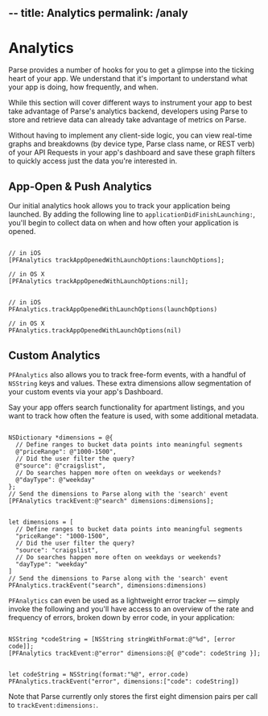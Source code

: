 --
title: Analytics
permalink: /analy
--

# Analytics

Parse provides a number of hooks for you to get a glimpse into the ticking heart of your app. We understand that it's important to understand what your app is doing, how frequently, and when.

While this section will cover different ways to instrument your app to best take advantage of Parse's analytics backend, developers using Parse to store and retrieve data can already take advantage of metrics on Parse.

Without having to implement any client-side logic, you can view real-time graphs and breakdowns (by device type, Parse class name, or REST verb) of your API Requests in your app's dashboard and save these graph filters to quickly access just the data you're interested in.

## App-Open & Push Analytics

Our initial analytics hook allows you to track your application being launched. By adding the following line to `applicationDidFinishLaunching:`, you'll begin to collect data on when and how often your application is opened.

<pre><code class="objectivec">
// in iOS
[PFAnalytics trackAppOpenedWithLaunchOptions:launchOptions];

// in OS X
[PFAnalytics trackAppOpenedWithLaunchOptions:nil];
</code></pre>
<pre><code class="swift">
// in iOS
PFAnalytics.trackAppOpenedWithLaunchOptions(launchOptions)

// in OS X
PFAnalytics.trackAppOpenedWithLaunchOptions(nil)
</code></pre>

## Custom Analytics

`PFAnalytics` also allows you to track free-form events, with a handful of `NSString` keys and values. These extra dimensions allow segmentation of your custom events via your app's Dashboard.

Say your app offers search functionality for apartment listings, and you want to track how often the feature is used, with some additional metadata.

<pre><code class="objectivec">
NSDictionary *dimensions = @{
  // Define ranges to bucket data points into meaningful segments
  @"priceRange": @"1000-1500",
  // Did the user filter the query?
  @"source": @"craigslist",
  // Do searches happen more often on weekdays or weekends?
  @"dayType": @"weekday"
};
// Send the dimensions to Parse along with the 'search' event
[PFAnalytics trackEvent:@"search" dimensions:dimensions];
</code></pre>
<pre><code class="swift">
let dimensions = [
  // Define ranges to bucket data points into meaningful segments
  "priceRange": "1000-1500",
  // Did the user filter the query?
  "source": "craigslist",
  // Do searches happen more often on weekdays or weekends?
  "dayType": "weekday"
]
// Send the dimensions to Parse along with the 'search' event
PFAnalytics.trackEvent("search", dimensions:dimensions)
</code></pre>

`PFAnalytics` can even be used as a lightweight error tracker — simply invoke the following and you'll have access to an overview of the rate and frequency of errors, broken down by error code, in your application:

<pre><code class="objectivec">
NSString *codeString = [NSString stringWithFormat:@"%d", [error code]];
[PFAnalytics trackEvent:@"error" dimensions:@{ @"code": codeString }];
</code></pre>
<pre><code class="swift">
let codeString = NSString(format:"%@", error.code)
PFAnalytics.trackEvent("error", dimensions:["code": codeString])
</code></pre>

Note that Parse currently only stores the first eight dimension pairs per call to `trackEvent:dimensions:`.

